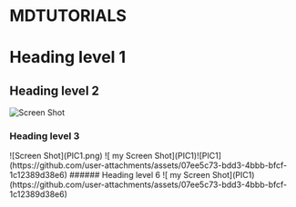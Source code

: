# MDTUTORIALS
# Heading level 1
## Heading level 2
![Screen Shot](PIC1)
<h3>Heading level 3</h3>
![Screen Shot](PIC1.png)
![ my Screen Shot](PIC1)![PIC1](https://github.com/user-attachments/assets/07ee5c73-bdd3-4bbb-bfcf-1c12389d38e6)
###### Heading level 6
![ my Screen Shot](PIC1)(https://github.com/user-attachments/assets/07ee5c73-bdd3-4bbb-bfcf-1c12389d38e6)
